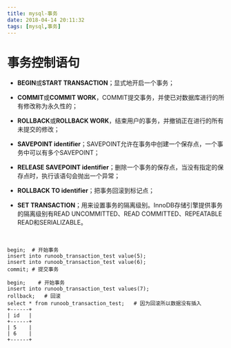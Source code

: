 ```yaml
---
title: mysql-事务
date: 2018-04-14 20:11:32
tags: [mysql,事务]
---
```


# 事务控制语句

- **BEGIN**或**START TRANSACTION**；显式地开启一个事务；



- **COMMIT**或**COMMIT WORK**，COMMIT提交事务，并使已对数据库进行的所有修改称为永久性的；



- **ROLLBACK**或**ROLLBACK WORK**，结束用户的事务，并撤销正在进行的所有未提交的修改；



- **SAVEPOINT identifier**；SAVEPOINT允许在事务中创建一个保存点，一个事务中可以有多个SAVEPOINT；



- **RELEASE SAVEPOINT identifier**；删除一个事务的保存点，当没有指定的保存点时，执行该语句会抛出一个异常；



- **ROLLBACK TO identifier**；把事务回滚到标记点；



- **SET TRANSACTION**；用来设置事务的隔离级别。InnoDB存储引擎提供事务的隔离级别有READ UNCOMMITTED、READ COMMITTED、REPEATABLE READ和SERIALIZABLE。

<br/>

<!--more-->

```mysql
begin;  # 开始事务
insert into runoob_transaction_test value(5);
insert into runoob_transaction_test value(6);
commit; # 提交事务

begin;    # 开始事务
insert into runoob_transaction_test values(7);
rollback;   # 回滚
select * from runoob_transaction_test;   # 因为回滚所以数据没有插入
+------+
| id   |
+------+
| 5    |
| 6    |
+------+
```

